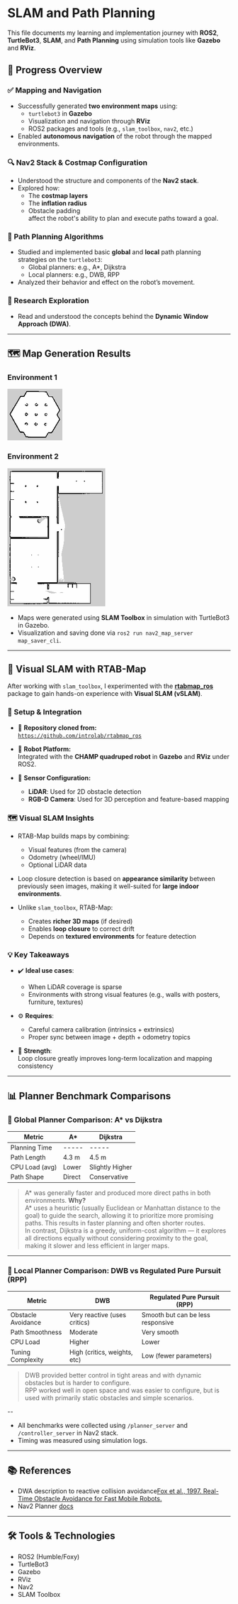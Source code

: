 # SLAM and Path Planning

This file documents my learning and implementation journey with **ROS2**, **TurtleBot3**, **SLAM**, and **Path Planning** using simulation tools like **Gazebo** and **RViz**.

## 🚀 Progress Overview

### ✅ Mapping and Navigation
- Successfully generated **two environment maps** using:
  - `turtlebot3` in **Gazebo**
  - Visualization and navigation through **RViz**
  - ROS2 packages and tools (e.g., `slam_toolbox`, `nav2`, etc.)
- Enabled **autonomous navigation** of the robot through the mapped environments.

### 🔍 Nav2 Stack & Costmap Configuration
- Understood the structure and components of the **Nav2 stack**.
- Explored how:
  - The **costmap layers**
  - The **inflation radius**
  - Obstacle padding  
  affect the robot's ability to plan and execute paths toward a goal.

### 🧠 Path Planning Algorithms
- Studied and implemented basic **global** and **local** path planning strategies on the `turtlebot3`:
  - Global planners: e.g., A*, Dijkstra
  - Local planners: e.g., DWB, RPP
- Analyzed their behavior and effect on the robot’s movement.

### 📄 Research Exploration
- Read and understood the concepts behind the **Dynamic Window Approach (DWA)**.

---

## 🗺️ Map Generation Results

### Environment 1
![Map 1](maps/my_map1.png)

### Environment 2
![Map 2](maps/house_map.png)

- Maps were generated using **SLAM Toolbox** in simulation with TurtleBot3 in Gazebo.
- Visualization and saving done via `ros2 run nav2_map_server map_saver_cli`.

---
## 🧠 Visual SLAM with RTAB-Map

After working with `slam_toolbox`, I experimented with the [**rtabmap_ros**](https://github.com/introlab/rtabmap_ros) package to gain hands-on experience with **Visual SLAM (vSLAM)**.

### 🧪 Setup & Integration

- 🔁 **Repository cloned from:**  
  [`https://github.com/introlab/rtabmap_ros`](https://github.com/introlab/rtabmap_ros)

- 🤖 **Robot Platform:**  
  Integrated with the **CHAMP quadruped robot** in **Gazebo** and **RViz** under ROS2.

- 🎥 **Sensor Configuration:**  
  - **LiDAR**: Used for 2D obstacle detection  
  - **RGB-D Camera**: Used for 3D perception and feature-based mapping

### 🗺️ Visual SLAM Insights

- RTAB-Map builds maps by combining:
  - Visual features (from the camera)
  - Odometry (wheel/IMU)
  - Optional LiDAR data

- Loop closure detection is based on **appearance similarity** between previously seen images, making it well-suited for **large indoor environments**.

- Unlike `slam_toolbox`, RTAB-Map:
  - Creates **richer 3D maps** (if desired)
  - Enables **loop closure** to correct drift
  - Depends on **textured environments** for feature detection

### 💡 Key Takeaways

- ✔️ **Ideal use cases**:
  - When LiDAR coverage is sparse
  - Environments with strong visual features (e.g., walls with posters, furniture, textures)

- ⚙️ **Requires**:
  - Careful camera calibration (intrinsics + extrinsics)
  - Proper sync between image + depth + odometry topics

- 🔁 **Strength**:  
  Loop closure greatly improves long-term localization and mapping consistency
---
## 📊 Planner Benchmark Comparisons

### 🔁 Global Planner Comparison: A\* vs Dijkstra

| Metric              | A*                | Dijkstra           |
|---------------------|-------------------|--------------------|
| Planning Time       | -----             | -----              |
| Path Length         | 4.3 m             | 4.5 m              |
| CPU Load (avg)      | Lower             | Slightly Higher    |
| Path Shape          | Direct            | Conservative       |

> A* was generally faster and produced more direct paths in both environments.
**Why?**  
A* uses a heuristic (usually Euclidean or Manhattan distance to the goal) to guide the search, allowing it to prioritize more promising paths. This results in faster planning and often shorter routes.  
In contrast, Dijkstra is a greedy, uniform-cost algorithm — it explores all directions equally without considering proximity to the goal, making it slower and less efficient in larger maps.
---

### 🔁 Local Planner Comparison: DWB vs Regulated Pure Pursuit (RPP)

| Metric              | DWB                          | Regulated Pure Pursuit (RPP)       |
|---------------------|------------------------------|------------------------------------|
| Obstacle Avoidance  | Very reactive (uses critics) | Smooth but can be less responsive |
| Path Smoothness     | Moderate                     | Very smooth                        |
| CPU Load            | Higher                       | Lower                              |
| Tuning Complexity   | High (critics, weights, etc) | Low (fewer parameters)             |

> DWB provided better control in tight areas and with dynamic obstacles but is harder to configure.  
> RPP worked well in open space and was easier to configure, but is used with primarily static obstacles and simple scenarios. 

--

- All benchmarks were collected using `/planner_server` and `/controller_server` in Nav2 stack.
- Timing was measured using simulation logs.

---

## 📚 References

- DWA description to reactive collision avoidance[Fox et al., 1997. Real-Time Obstacle Avoidance for Fast Mobile Robots.](https://www.ri.cmu.edu/pub_files/pub1/fox_dieter_1997_1/fox_dieter_1997_1.pdf)
- Nav2 Planner [docs](https://docs.nav2.org/setup_guides/algorithm/select_algorithm.html#selecting-the-algorithm-plugins)

---

## 🛠 Tools & Technologies
- ROS2 (Humble/Foxy)
- TurtleBot3
- Gazebo
- RViz
- Nav2
- SLAM Toolbox
